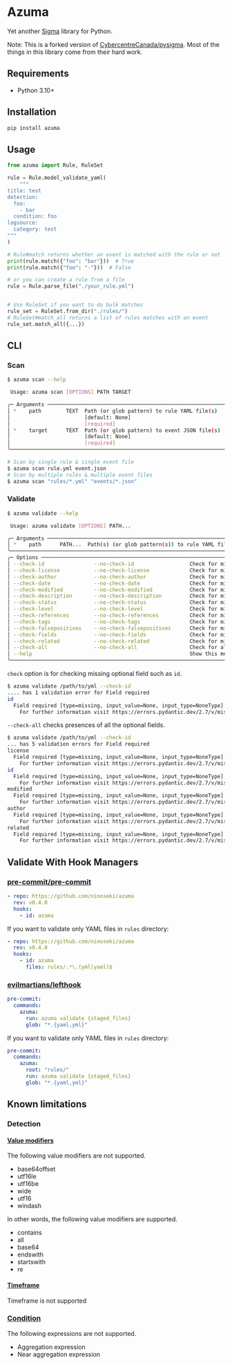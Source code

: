 # Azuma

Yet another [Sigma](https://github.com/SigmaHQ/sigma) library for Python.

Note: This is a forked version of [CybercentreCanada/pysigma](https://github.com/CybercentreCanada/pysigma). Most of the things in this library come from their hard work.

## Requirements

- Python 3.10+

## Installation

```bash
pip install azuma
```

## Usage

```py
from azuma import Rule, RuleSet

rule = Rule.model_validate_yaml(
    """
title: test
detection:
  foo:
    - bar
  condition: foo
logsource:
  category: test
"""
)

# Rule#match returns whether an event is matched with the rule or not
print(rule.match({"foo": "bar"}))  # True
print(rule.match({"foo": "-"}))  # False

# or you can create a rule from a file
rule = Rule.parse_file("./your_rule.yml")


# Use RuleSet if you want to do bulk matches
rule_set = RuleSet.from_dir("./rules/")
# RuleSet#match_all returns a list of rules matches with an event
rule_set.match_all({...})
```

## CLI

### Scan

```bash
$ azuma scan --help

 Usage: azuma scan [OPTIONS] PATH TARGET

╭─ Arguments ──────────────────────────────────────────────────────────────────╮
│ *    path        TEXT  Path (or glob pattern) to rule YAML file(s)           │
│                        [default: None]                                       │
│                        [required]                                            │
│ *    target      TEXT  Path (or glob pattern) to event JSON file(s)          │
│                        [default: None]                                       │
│                        [required]                                            │
╰──────────────────────────────────────────────────────────────────────────────╯
```

```bash
# Scan by single rule & single event file
$ azuma scan rule.yml event.json
# Scan by multiple rules & multiple event files
$ azuma scan "rules/*.yml" "events/*.json"
```

### Validate

```bash
$ azuma validate --help

 Usage: azuma validate [OPTIONS] PATH...

╭─ Arguments ─────────────────────────────────────────────────────────────────────────────────────────────────────────────────────────────────────────────────╮
│ *    path      PATH...  Path(s) (or glob pattern(s)) to rule YAML file(s) [default: None] [required]                                                        │
╰─────────────────────────────────────────────────────────────────────────────────────────────────────────────────────────────────────────────────────────────╯
╭─ Options ───────────────────────────────────────────────────────────────────────────────────────────────────────────────────────────────────────────────────╮
│ --check-id                --no-check-id                  Check for missing 'id' field [default: no-check-id]                                                │
│ --check-license           --no-check-license             Check for missing 'license' field [default: no-check-license]                                      │
│ --check-author            --no-check-author              Check for missing 'author' field [default: no-check-author]                                        │
│ --check-date              --no-check-date                Check for missing 'date' field [default: no-check-date]                                            │
│ --check-modified          --no-check-modified            Check for missing 'modified' field [default: no-check-modified]                                    │
│ --check-description       --no-check-description         Check for missing 'description' field [default: no-check-description]                              │
│ --check-status            --no-check-status              Check for missing 'status' field [default: no-check-status]                                        │
│ --check-level             --no-check-level               Check for missing 'level' field [default: no-check-level]                                          │
│ --check-references        --no-check-references          Check for missing 'references' field [default: no-check-references]                                │
│ --check-tags              --no-check-tags                Check for missing 'tags' field [default: no-check-tags]                                            │
│ --check-falsepositives    --no-check-falsepositives      Check for missing 'falsepositives' field [default: no-check-falsepositives]                        │
│ --check-fields            --no-check-fields              Check for missing 'fields' field [default: no-check-fields]                                        │
│ --check-related           --no-check-related             Check for missing 'related' field [default: no-check-related]                                      │
│ --check-all               --no-check-all                 Check for all the missing optional fields [default: no-check-all]                                  │
│ --help                                                   Show this message and exit.                                                                        │
╰─────────────────────────────────────────────────────────────────────────────────────────────────────────────────────────────────────────────────────────────╯
```

`check` option is for checking missing optional field such as `id`.

```bash
$ azuma validate /path/to/yml --check-id
.... has 1 validation error for Field required
id
  Field required [type=missing, input_value=None, input_type=NoneType]
    For further information visit https://errors.pydantic.dev/2.7/v/missing
```

`--check-all` checks presences of all the optional fields.

```bash
$ azuma validate /path/to/yml --check-id
... has 5 validation errors for Field required
license
  Field required [type=missing, input_value=None, input_type=NoneType]
    For further information visit https://errors.pydantic.dev/2.7/v/missing
id
  Field required [type=missing, input_value=None, input_type=NoneType]
    For further information visit https://errors.pydantic.dev/2.7/v/missing
modified
  Field required [type=missing, input_value=None, input_type=NoneType]
    For further information visit https://errors.pydantic.dev/2.7/v/missing
author
  Field required [type=missing, input_value=None, input_type=NoneType]
    For further information visit https://errors.pydantic.dev/2.7/v/missing
related
  Field required [type=missing, input_value=None, input_type=NoneType]
    For further information visit https://errors.pydantic.dev/2.7/v/missing
```

## Validate With Hook Managers

### [pre-commit/pre-commit](https://github./pre-commit/pre-commit)

```yaml
- repo: https://github.com/ninoseki/azuma
  rev: v0.4.0
  hooks:
    - id: azuma
```

If you want to validate only YAML files in `rules` directory:

```yaml
- repo: https://github.com/ninoseki/azuma
  rev: v0.4.0
  hooks:
    - id: azuma
      files: rules/.*\.(yml|yaml)$
```

### [evilmartians/lefthook](https://github.com/evilmartians/lefthook)

```yaml
pre-commit:
  commands:
    azuma:
      run: azuma validate {staged_files}
      glob: "*.{yaml,yml}"
```

If you want to validate only YAML files in `rules` directory:

```yaml
pre-commit:
  commands:
    azuma:
      root: "rules/"
      run: azuma validate {staged_files}
      glob: "*.{yaml,yml}"
```

## Known limitations

### Detection

#### [Value modifiers](https://sigmahq.github.io/sigma-specification/Sigma_specification.html#value-modifiers)

The following value modifiers are not supported.

- base64offset
- utf16le
- utf16be
- wide
- utf16
- windash

In other words, the following value modifiers are supported.

- contains
- all
- base64
- endswith
- startswith
- re

#### [Timeframe](https://sigmahq.github.io/sigma-specification/Sigma_specification.html#timeframe)

Timeframe is not supported

### [Condition](https://sigmahq.github.io/sigma-specification/Sigma_specification.html#condition)

The following expressions are not supported.

- Aggregation expression
- Near aggregation expression
